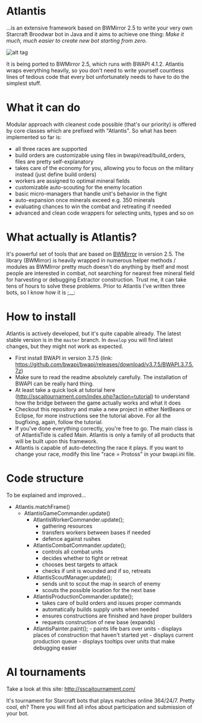 # Atlantis
...is an extensive framework based on BWMirror 2.5 to write your very own Starcraft Broodwar bot in Java and it aims to achieve one thing:
*Make it much, much easier to create new bot starting from zero*.

![alt tag](http://s15.postimg.org/mnsu7qnt7/Atlantis_Tide.png)

It is being ported to BWMirror 2.5, which runs with BWAPI 4.1.2. Atlantis wraps everything heavily, so you don't need to write yourself countless lines of tedious code that every bot unfortunately needs to have to do the simplest stuff.

# What it can do
Modular approach with cleanest code possible (that's our priority) is offered by core classes which are prefixed with "Atlantis". So what has been implemented so far is:
- all three races are supported
- build orders are customizable using files in bwapi/read/build_orders, files are pretty self-explanatory
- takes care of the economy for you, allowing you to focus on the military instead (just define build orders)
- workers are assigned to optimal mineral fields
- customizable auto-scouting for the enemy location
- basic micro-managers that handle unit's behavior in the fight
- auto-expansion once minerals exceed e.g. 350 minerals
- evaluating chances to win the combat and retreating if needed
- advanced and clean code wrappers for selecting units, types and so on

# What actually is Atlantis?
It's powerful set of tools that are based on [BWMirror](https://github.com/vjurenka/BWMirror) in version 2.5. The library (BWMirror) is heavily wrapped in numerous helper methods / modules as BWMIrror pretty much doesn't do anything by itself and most people are interested in combat, not searching for nearest free mineral field for harvesting or debugging Extractor construction. Trust me, it can take tens of hours to solve these problems. Prior to Atlantis I've written three bots, so I know how it is ;__:

# How to install
Atlantis is actively developed, but it's quite capable already. The latest stable version is in the `master` branch. In `develop` you will find latest changes, but they might not work as expected.

* First install BWAPI in version 3.7.5 (link: https://github.com/bwapi/bwapi/releases/download/v3.7.5/BWAPI.3.7.5.7z)
* Make sure to read the readme absolutely carefully. The installation of BWAPI can be really hard thing.
* At least take a quick look at tutorial here (http://sscaitournament.com/index.php?action=tutorial) to understand how the bridge between the game actually works and what it does
* Checkout this repository and make a new project in either NetBeans or Eclipse, for more instructions see the tutorial above. For all the bugfixing, again, follow the tutorial.
* If you've done everything correctly, you're free to go. The main class is of AtlantisTide is called Main. Atlantis is only a family of all products that will be built upon this framework.
* Atlantis is capable of auto-detecting the race it plays. If you want to change your race, modify this line "race = Protoss" in your bwapi.ini file.

# Code structure
To be explained and improved...
  * Atlantis.matchFrame()
    * AtlantisGameCommander.update()
	  * AtlantisWorkerCommander.update();
	  	- gathering resources
	  	- transfers workers between bases if needed
	  	- defence against rushes
	  * AtlantisCombatCommander.update();
	  	- controls all combat units
	  	- decides whether to fight or retreat
	  	- chooses best targets to attack
	  	- checks if unit is wounded and if so, retreats
	  * AtlantisScoutManager.update();
	  	- sends unit to scout the map in search of enemy
	  	- scouts the possible location for the next base
	  * AtlantisProductionCommander.update();
	  	- takes care of build orders and issues proper commands
	  	- automatically builds supply units when needed 
	  	- ensures constructions are finished and have proper builders
	  	- requests construction of new base (expands)
	  * AtlantisPainter.paint();
    		- paints life bars over units
    		- displays places of construction that haven't started yet
    		- displays current production queue
    		- displays tooltips over units that make debugging easier

# AI tournaments
Take a look at this site: http://sscaitournament.com/

It's tournament for Starcraft bots that plays matches online 364/24/7. Pretty cool, eh?
There you will find all infos about participation and submission of your bot. 
